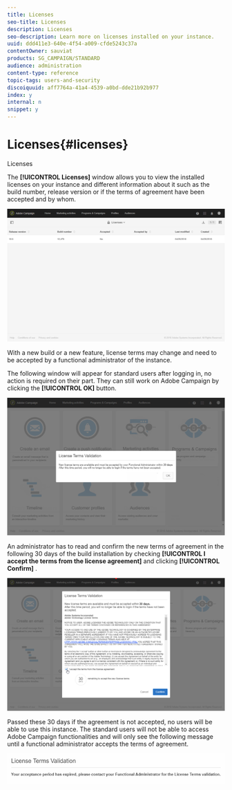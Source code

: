 ```yaml
---
title: Licenses
seo-title: Licenses
description: Licenses
seo-description: Learn more on licenses installed on your instance.
uuid: ddd411e3-640e-4f54-a009-cfde5243c37a
contentOwner: sauviat
products: SG_CAMPAIGN/STANDARD
audience: administration
content-type: reference
topic-tags: users-and-security
discoiquuid: aff7764a-41a4-4539-a0bd-dde21b92b977
index: y
internal: n
snippet: y
---
```


# Licenses{#licenses}

Licenses

The **[!UICONTROL Licenses]** window allows you to view the installed licenses on your instance and different information about it such as the build number, release version or if the terms of agreement have been accepted and by whom.

![](assets/license_1.png)

With a new build or a new feature, license terms may change and need to be accepted by a functional administrator of the instance.

The following window will appear for standard users after logging in, no action is required on their part. They can still work on Adobe Campaign by clicking the **[!UICONTROL OK]** button.

![](assets/license_2.png)

An administrator has to read and confirm the new terms of agreement in the following 30 days of the build installation by checking **[!UICONTROL I accept the terms from the license agreement]** and clicking **[!UICONTROL Confirm]** .

![](assets/license_3.png)

Passed these 30 days if the agreement is not accepted, no users will be able to use this instance. The standard users will not be able to access Adobe Campaign functionalities and will only see the following message until a functional administrator accepts the terms of agreement.

![](assets/license_4.png)

